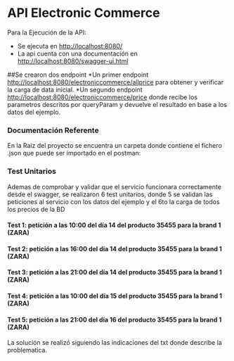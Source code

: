 # API Electronic Commerce

Para la Ejecución de la API:

* Se ejecuta en [http://localhost:8080/](http://localhost:8080/)
* La api cuenta con una documentación en [http://localhost:8080/swagger-ui.html](http://localhost:8080/swagger-ui.html)

##Se crearon dos endpoint
*Un primer endpoint [http://localhost:8080/electroniccommerce/allprice](http://localhost:8080/electroniccommerce/allprice) para obtener y verificar la carga de data inicial.
*Un segundo endpoint [http://localhost:8080/electroniccommerce/price](http://localhost:8080/electroniccommerce/price) donde recibe los parametros descritos por queryParam y devuelve el resultado en base a los datos del ejemplo.

### Documentación Referente

En la Raiz del proyecto se encuentra un carpeta donde contiene el fichero .json que puede ser importado en el postman:

### Test Unitarios

Ademas de comprobar y validar que el servicio funcionara correctamente desde el swagger, 
se realizaron 6 test unitarios, donde 5 se validan las peticiones al servicio con los datos del ejemplo 
y el 6to la carga de todos los precios de la BD
#### Test 1: petición a las 10:00 del día 14 del producto 35455   para la brand 1 (ZARA)
#### Test 2: petición a las 16:00 del día 14 del producto 35455   para la brand 1 (ZARA)
#### Test 3: petición a las 21:00 del día 14 del producto 35455   para la brand 1 (ZARA)
#### Test 4: petición a las 10:00 del día 15 del producto 35455   para la brand 1 (ZARA)
#### Test 5: petición a las 21:00 del día 16 del producto 35455   para la brand 1 (ZARA)

La solución se realizó siguiendo las indicaciones del txt donde describe la problematica.

